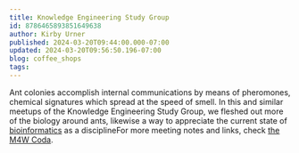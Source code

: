 ```yaml
---
title: Knowledge Engineering Study Group
id: 8786465893851649638
author: Kirby Urner
published: 2024-03-20T09:44:00.000-07:00
updated: 2024-03-20T09:56:50.196-07:00
blog: coffee_shops
tags: 
---
```


Ant colonies accomplish internal communications by means of pheromones, chemical signatures which spread at the speed of smell. In this and similar meetups of the Knowledge Engineering Study Group, we fleshed out more of the biology around ants, likewise a way to appreciate the current state of [bioinformatics](https://nbviewer.org/github/4dsolutions/m4w/blob/main/bioinformatics.ipynb) as a disciplineFor more meeting notes and links, check [the M4W Coda](https://coda.io/d/Math4Wisdom_d0SvdI3KSto/Meetings_suxmi#_luvz5).